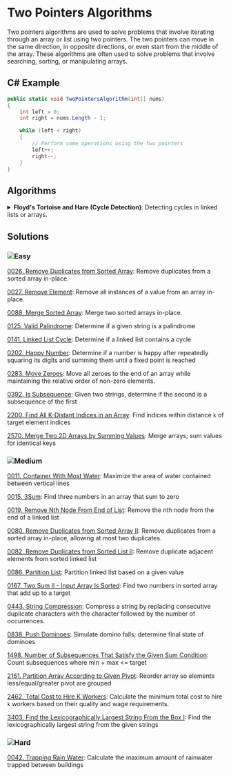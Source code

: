 # Two Pointers Algorithms

Two pointers algorithms are used to solve problems that involve iterating through an array or list using two pointers. The two pointers can move in the same direction, in opposite directions, or even start from the middle of the array. These algorithms are often used to solve problems that involve searching, sorting, or manipulating arrays.

## C# Example

```csharp
public static void TwoPointersAlgorithm(int[] nums)
{
    int left = 0;
    int right = nums.Length - 1;

    while (left < right)
    {
        // Perform some operations using the two pointers
        left++;
        right--;
    }
}
```

## Algorithms

<details>
<summary><strong>Floyd's Tortoise and Hare (Cycle Detection)</strong>: Detecting cycles in linked lists or arrays.</summary>

```csharp
public static bool HasCycle(ListNode head)
{
    ListNode slow = head;
    ListNode fast = head;

    while (fast != null && fast.next != null)
    {
        slow = slow.next;
        fast = fast.next.next;

        if (slow == fast)
        {
            return true;
        }
    }

    return false;
}
```
</details>

## Solutions

### ![Easy](https://img.shields.io/badge/Easy-46c6c2)

[0026. Remove Duplicates from Sorted Array](https://github.com/vahtyah/LeetCodeSolutions/tree/main/Two%20Pointers/0026.%20Remove%20Duplicates%20from%20Sorted%20Array): Remove duplicates from a sorted array in-place.

[0027. Remove Element](https://github.com/vahtyah/LeetCodeSolutions/tree/main/Two%20Pointers/0027.%20Remove%20Element): Remove all instances of a value from an array in-place.

[0088. Merge Sorted Array](https://github.com/vahtyah/LeetCodeSolutions/tree/main/Two%20Pointers/0088.%20Merge%20Sorted%20Array): Merge two sorted arrays in-place.

[0125. Valid Palindrome](/Two%20Pointers%2F0125.%20Valid%20Palindrome): Determine if a given string is a palindrome

[0141. Linked List Cycle](/Two%20Pointers%2F0141.%20Linked%20List%20Cycle): Determine if a linked list contains a cycle

[0202. Happy Number](/Two%20Pointers%2F0202.%20Happy%20Number): Determine if a number is happy after repeatedly squaring its digits and summing them until a fixed point is reached

[0283. Move Zeroes](https://github.com/vahtyah/LeetCodeSolutions/tree/main/Two%20Pointers/0283.%20Move%20Zeroes): Move all zeroes to the end of an array while maintaining the relative order of non-zero elements.

[0392. Is Subsequence](/Two%20Pointers%2F0392.%20Is%20Subsequence): Given two strings, determine if the second is a subsequence of the first

[2200. Find All K-Distant Indices in an Array](/Two%20Pointers%2F2200.%20Find%20All%20K-Distant%20Indices%20in%20an%20Array): Find indices within distance `k` of target element indices

[2570. Merge Two 2D Arrays by Summing Values](/Two%20Pointers%2F2570.%20Merge%20Two%202D%20Arrays%20by%20Summing%20Values): Merge arrays; sum values for identical keys

### ![Medium](https://img.shields.io/badge/Medium-fac31d)

[0011. Container With Most Water](/Two%20Pointers%2F0011.%20Container%20With%20Most%20Water): Maximize the area of water contained between vertical lines

[0015. 3Sum](/Two%20Pointers%2F0015.%203Sum): Find three numbers in an array that sum to zero

[0019. Remove Nth Node From End of List](/Two%20Pointers%2F0019.%20Remove%20Nth%20Node%20From%20End%20of%20List): Remove the nth node from the end of a linked list

[0080. Remove Duplicates from Sorted Array II](https://github.com/vahtyah/LeetCodeSolutions/tree/main/Two%20Pointers/0080.%20Remove%20Duplicates%20from%20Sorted%20Array%20II): Remove duplicates from a sorted array in-place, allowing at most two duplicates.

[0082. Remove Duplicates from Sorted List II](/Two%20Pointers%2F0082.%20Remove%20Duplicates%20from%20Sorted%20List%20II): Remove duplicate adjacent elements from sorted linked list

[0086. Partition List](/Two%20Pointers%2F0086.%20Partition%20List): Partition linked list based on a given value

[0167. Two Sum II - Input Array Is Sorted](/Two%20Pointers%2F0167.%20Two%20Sum%20II%20-%20Input%20Array%20Is%20Sorted): Find two numbers in sorted array that add up to a target

[0443. String Compression](https://github.com/vahtyah/LeetCodeSolutions/tree/main/Two%20Pointers/0443.%20String%20Compression): Compress a string by replacing consecutive duplicate characters with the character followed by the number of occurrences.

[0838. Push Dominoes](/Two%20Pointers%2F0838.%20Push%20Dominoes): Simulate domino falls; determine final state of dominoes

[1498. Number of Subsequences That Satisfy the Given Sum Condition](/Two%20Pointers%2F1498.%20Number%20of%20Subsequences%20That%20Satisfy%20the%20Given%20Sum%20Condition): Count subsequences where min + max <= target

[2161. Partition Array According to Given Pivot](/Two%20Pointers%2F2161.%20Partition%20Array%20According%20to%20Given%20Pivot): Reorder array so elements less/equal/greater pivot are grouped

[2462. Total Cost to Hire K Workers](https://github.com/vahtyah/LeetCodeSolutions/tree/main/Two%20Pointers/2462.%20Total%20Cost%20to%20Hire%20K%20Workers): Calculate the minimum total cost to hire `k` workers based on their quality and wage requirements.

[3403. Find the Lexicographically Largest String From the Box I](/Two%20Pointers%2F3403.%20Find%20the%20Lexicographically%20Largest%20String%20From%20the%20Box%20I): Find the lexicographically largest string from the given strings

### ![Hard](https://img.shields.io/badge/Hard-f8615c)

[0042. Trapping Rain Water](/Two%20Pointers%2F0042.%20Trapping%20Rain%20Water): Calculate the maximum amount of rainwater trapped between buildings

